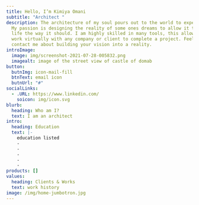 ```yaml
---
title: Hello, I’m Kimiya Omani
subtitle: "Architect "
description: The architecture of my soul pours out to the world to experience.
  My passion is designing the reality of some ones dreams to allow it to come to
  life the way it should. I am highly skilled in many tools, this allows me to
  work virtually with any company or client to complete a project. Feel free to
  contact me about building your vision into a reality.
introImage:
  image: img/screenshot-2021-07-28-005832.png
  imagealt: image of the street view of castle of domab
button:
  butnImg: icon-mail-fill
  btnText: email icon
  butnUrl: "#"
socialLinks:
  - .URL: https://www.linkedin.com/
    soicon: img/icon.svg
blurb:
  heading: Who am I?
  text: I am an architect
intro:
  heading: Education
  text: |-
    education listed
    -
    -
    -
    -
    -
products: []
values:
  heading: Clients & Works
  text: work history
image: /img/home-jumbotron.jpg
---
```

